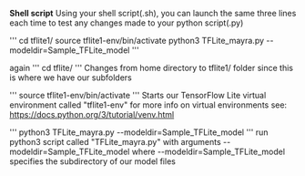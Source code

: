 
**Shell script**
Using your shell script(.sh), you can launch the same three lines each time to test any changes made to your python script(.py)

'''
cd tflite1/
source tflite1-env/bin/activate
python3 TFLite_mayra.py --modeldir=Sample_TFLite_model
'''

again 
'''
cd tflite/
'''
Changes from home directory to tflite1/ folder since this is where we have our subfolders

'''
source tflite1-env/bin/activate
'''
Starts our TensorFlow Lite virtual environment called "tflite1-env"
for more info on virtual environments see:
https://docs.python.org/3/tutorial/venv.html

'''
python3 TFLite_mayra.py --modeldir=Sample_TFLite_model
'''
run python3 script called "TFLite_mayra.py" with arguments --modeldir=Sample_TFLite_model
where --modeldir=Sample_TFLite_model specifies the subdirectory of our model files 



